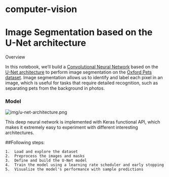#     **computer-vision**
#     Image Segmentation based on the U-Net architecture

Overview

In this notebook, we’ll build a [Convolutional Neural Network](https://www.ibm.com/topics/convolutional-neural-networks)  based on the [U-Net architecture](https://www.geeksforgeeks.org/u-net-architecture-explained/) to perform image segmentation on the [Oxford Pets dataset](http://www.robots.ox.ac.uk/~vgg/data/pets/data/images.tar.gz). Image segmentation allows us to identify and label each pixel in an image, which is useful for tasks that require detailed recognition, such as separating pets from the background in photos.

### Model

![img/u-net-architecture.png]([img/u-net-architecture.png](https://miro.medium.com/v2/resize:fit:828/format:webp/1*x0kR2rGlTibVbu8InCNBVg.jpeg))

This deep neural network is implemented with Keras functional API, which makes it extremely easy to experiment with different interesting architectures.

##Following steps:

    1.  Load and explore the dataset
    2.  Preprocess the images and masks
    3.  Define and build the U-Net model
    4.  Train the model using a learning rate scheduler and early stopping
    5.  Visualize the model's performance with sample predictions
